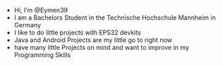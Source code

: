 - Hi, I’m @Eymen39
- I am a Bachelors Student in the Technische Hochschule Mannheim in Germany
- I like to do little projects with EPS32 devkits
- Java and Android Projects are my little go to right now
- have many little Projects on mind and want to improve in my Programming Skills 

<!---
Eymen39/Eymen39 is a ✨ special ✨ repository because its `README.md` (this file) appears on your GitHub profile.
You can click the Preview link to take a look at your changes.
--->

